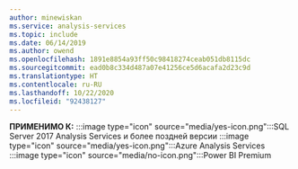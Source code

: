 ```yaml
---
author: minewiskan
ms.service: analysis-services
ms.topic: include
ms.date: 06/14/2019
ms.author: owend
ms.openlocfilehash: 1891e8854a93ff50c98418274ceab051db8115dc
ms.sourcegitcommit: ead0b8c334d487a07e41256ce5d6acafa2d23c9d
ms.translationtype: HT
ms.contentlocale: ru-RU
ms.lasthandoff: 10/22/2020
ms.locfileid: "92438127"
---
```

**ПРИМЕНИМО К:** :::image type="icon" source="media/yes-icon.png":::SQL Server 2017 Analysis Services и более поздней версии :::image type="icon" source="media/yes-icon.png":::Azure Analysis Services :::image type="icon" source="media/no-icon.png":::Power BI Premium